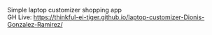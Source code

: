 Simple laptop customizer shopping app \
GH Live: https://thinkful-ei-tiger.github.io/laptop-customizer-Dionis-Gonzalez-Ramirez/
